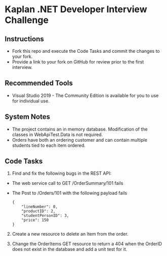 # Kaplan .NET Developer Interview Challenge

## Instructions
- Fork this repo and execute the Code Tasks and commit the changes to your fork.
- Provide a link to your fork on GitHub for review prior to the first interview.


## Recommended Tools
- Visual Studio 2019 - The Community Edition is available for you to use for individual use.

## System Notes
- The project contains an in memory database. Modification of the classes in WebApiTest.Data is not required.
- Orders have both an ordering customer and can contain multiple students tied to each item ordered.

## Code Tasks
1. Find and fix the following bugs in the REST API:
  - The web service call to GET /OrderSummary/101 fails
  - The Post to /Orders/101 with the following payload fails

		{
			"lineNumber": 0,
			"productID": 2,
			"studentPersonID": 3,
			"price": 150
		}

2. Create a new resource to delete an Item from the order.

3. Change the OrderItems GET resource to return a 404 when the OrderID does not exist in the database and add a unit test for it.